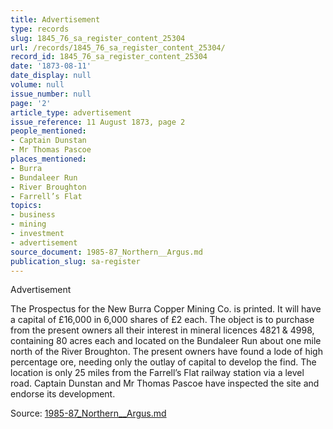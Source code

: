 ```yaml
---
title: Advertisement
type: records
slug: 1845_76_sa_register_content_25304
url: /records/1845_76_sa_register_content_25304/
record_id: 1845_76_sa_register_content_25304
date: '1873-08-11'
date_display: null
volume: null
issue_number: null
page: '2'
article_type: advertisement
issue_reference: 11 August 1873, page 2
people_mentioned:
- Captain Dunstan
- Mr Thomas Pascoe
places_mentioned:
- Burra
- Bundaleer Run
- River Broughton
- Farrell’s Flat
topics:
- business
- mining
- investment
- advertisement
source_document: 1985-87_Northern__Argus.md
publication_slug: sa-register
---
```


Advertisement

The Prospectus for the New Burra Copper Mining Co. is printed.  It will have a capital of £16,000 in 6,000 shares of £2 each.  The object is to purchase from the present owners all their interest in mineral licences 4821 & 4998, containing 80 acres each and located on the Bundaleer Run  about one mile north of the River Broughton.  The present owners have found a lode of high percentage ore, needing only the outlay of capital to develop the find.  The location is only 25 miles from the Farrell’s Flat railway station via a level road.  Captain Dunstan and Mr Thomas Pascoe have inspected the site and endorse its development.

Source: [1985-87_Northern__Argus.md](/downloads/markdown/1985-87_Northern__Argus.md)
